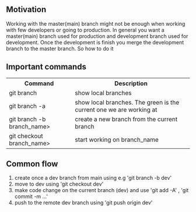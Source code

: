 <h2>Motivation</h2>
Working with the master(main) branch might not be enough when working with few developers or going to production. In general you want a master(main) branch used for production and development branch used for development. Once the development is finish you merge the development branch to the master branch. So how to do it

<h2>Important commands</h2>
 <table>
  <tr>
    <th>Command</th>
    <th>Description</th>
  </tr>
  <tr>
    <td>git branch</td>
    <td>show local branches</td>
  </tr>
  <tr>
    <td>git branch -a</td>
    <td>show local branches. The green is the current one we are working at</td>
  </tr>
  <tr>
    <td>git branch -b branch_name></td>
    <td>create a new branch from the current branch</td>
  </tr>
  <tr>
    <td>git checkout branch_name></td>
    <td>start working on branch_name</td>
  </tr>
</table>

<h2>Common flow</h2>
<ol>
<li>create once a dev branch from main using e.g 'git branch -b dev'</li>
<li>move to dev using 'git checkout dev'</li>
<li>make code change on the current branch (dev) and use 'git add -A' , 'git commit -m ...'</li>
<li>push to the remote dev branch using 'git push origin dev'</li>
</ol>